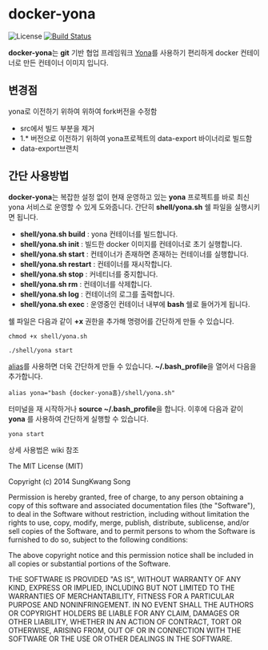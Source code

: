 # docker-yona

![License](https://img.shields.io/github/license/mashape/apistatus.svg)
[![Build Status](https://travis-ci.org/pokev25/docker-yona.svg)](https://travis-ci.org/pokev25/docker-yona)


**docker-yona**는 **git** 기반 협업 프레임워크 [Yona](http://yona.io)를 사용하기 편리하게 docker 컨테이너로 만든 컨테이너 이미지 입니다.


## 변경점
yona로 이전하기 위하여 위하여 fork버전을 수정함

- src에서 빌드 부분을 제거
- 1.* 버전으로 이전하기 위하여 yona프로젝트의 data-export 바이너리로 빌드함
 - data-export브랜치


## 간단 사용방법

**docker-yona**는 복잡한 설정 없이 현재 운영하고 있는 **yona** 프로젝트를 바로 최신 yona 서비스로 운영할 수 있게 도와줍니다.
간단히 **shell/yona.sh** 쉘 파일을 실행시키면 됩니다.

- **shell/yona.sh build** : yona 컨테이너를 빌드합니다.
- **shell/yona.sh init** : 빌드한 docker 이미지를 컨테이너로 초기 실행합니다.
- **shell/yona.sh start** : 컨테이너가 존재하면 존재하는 컨테이너를 실행합니다.
- **shell/yona.sh restart** : 컨테이너를 재시작합니다.
- **shell/yona.sh stop** : 커네티너를 중지합니다.
- **shell/yona.sh rm** : 컨테이너를 삭제합니다.
- **shell/yona.sh log** : 컨테이너의 로그를 출력합니다.
- **shell/yona.sh exec** : 운영중인 컨테이너 내부에 **bash** 쉘로 들어가게 됩니다.

쉘 파일은 다음과 같이 **+x** 권한을 추가해 명령어를 간단하게 만들 수 있습니다.

```
chmod +x shell/yona.sh
```
```
./shell/yona start
```

[alias](http://www.linfo.org/alias.html)를 사용하면 더욱 간단하게 만들 수 있습니다. **~/.bash_profile**을 열어서 다음을 추가합니다.

```
alias yona="bash {docker-yona홈}/shell/yona.sh"
```

터미널을 재 시작하거나 **source ~/.bash_profile**을 합니다. 이후에 다음과 같이 **yona** 를 사용하여 간단하게 실행할 수 있습니다.

```
yona start
```

상세 사용법은 wiki 참조

The MIT License (MIT)

Copyright (c) 2014 SungKwang Song

Permission is hereby granted, free of charge, to any person obtaining a copy
of this software and associated documentation files (the "Software"), to deal
in the Software without restriction, including without limitation the rights
to use, copy, modify, merge, publish, distribute, sublicense, and/or sell
copies of the Software, and to permit persons to whom the Software is
furnished to do so, subject to the following conditions:

The above copyright notice and this permission notice shall be included in all
copies or substantial portions of the Software.

THE SOFTWARE IS PROVIDED "AS IS", WITHOUT WARRANTY OF ANY KIND, EXPRESS OR
IMPLIED, INCLUDING BUT NOT LIMITED TO THE WARRANTIES OF MERCHANTABILITY,
FITNESS FOR A PARTICULAR PURPOSE AND NONINFRINGEMENT. IN NO EVENT SHALL THE
AUTHORS OR COPYRIGHT HOLDERS BE LIABLE FOR ANY CLAIM, DAMAGES OR OTHER
LIABILITY, WHETHER IN AN ACTION OF CONTRACT, TORT OR OTHERWISE, ARISING FROM,
OUT OF OR IN CONNECTION WITH THE SOFTWARE OR THE USE OR OTHER DEALINGS IN THE
SOFTWARE.
